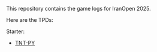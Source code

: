This repository contains the game logs for IranOpen 2025.


Here are the TPDs:

Starter:
  - [TNT-PY](https://github.com/user-attachments/files/20438537/TDP_IO2025_TNT-Py.-.pdf)
